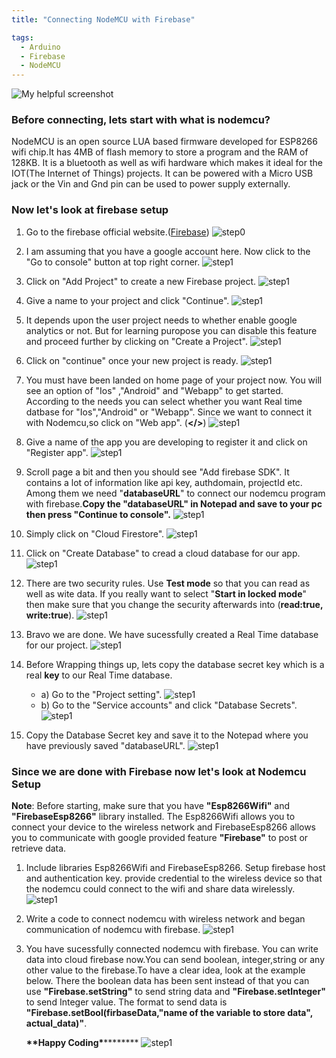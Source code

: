 ```yaml
---
title: "Connecting NodeMCU with Firebase"

tags:
  - Arduino
  - Firebase
  - NodeMCU
---
```


![My helpful screenshot](/assets/images/nodemcu.png)

### Before connecting, lets start with what is nodemcu?

NodeMCU is an open source LUA based firmware developed for ESP8266 wifi chip.It has 4MB of flash memory to store a program and the RAM of 128KB. It is a bluetooth as well as wifi hardware which makes it ideal for the IOT(The Internet of Things) projects. It can be powered with a Micro USB jack or the Vin and Gnd pin can be used to power supply externally.

### Now let's look at firebase setup

1. Go to the firebase official website.([Firebase](https://firebase.google.com/))
   ![step0](/assets/images/firebase-step0.png)

2. I am assuming that you have a google account here. Now click to the "Go to console" button at top right corner.
   ![step1](/assets/images/firebase-step1.png)

3. Click on "Add Project" to create a new Firebase project.
   ![step1](/assets/images/firebase-step2.png)
4. Give a name to your project and click "Continue".
   ![step1](/assets/images/firebase-step3.png)
5. It depends upon the user project needs to whether enable google analytics or not.
   But for learning puropose you can disable this feature and proceed further by clicking on "Create a Project".
   ![step1](/assets/images/firebase-step4.png)

6. Click on "continue" once your new project is ready.
   ![step1](/assets/images/firebase-step5.png)

7. You must have been landed on home page of your project now. You will see an option of "Ios" ,"Android" and "Webapp" to get started. According to the needs you can select whether you want Real time datbase for "Ios","Android" or "Webapp". Since we want to connect it with Nodemcu,so click on "Web app". (**</>**)
   ![step1](/assets/images/firebase-step6.png)

8. Give a name of the app you are developing to register it and click on "Register app".
   ![step1](/assets/images/firebase-step8.png)

9. Scroll page a bit and then you should see "Add firebase SDK".
   It contains a lot of information like api key, authdomain, projectId etc. Among them we need "**databaseURL**" to connect our nodemcu program with firebase.**Copy the "databaseURL" in Notepad and save to your pc then press "Continue to console".**
   ![step1](/assets/images/firebase-step10.png)

10. Simply click on "Cloud Firestore".
    ![step1](/assets/images/firebase-step11.png)
11. Click on "Create Database" to cread a cloud database for our app.
    ![step1](/assets/images/firebase-step12.png)

12. There are two security rules. Use **Test mode** so that you can read as well as wite data. If you really want to select "**Start in locked mode**" then make sure that you change the security afterwards into (**read:true, write:true**).
    ![step1](/assets/images/firebase-step13.png)
13. Bravo we are done. We have sucessfully created a Real Time database for our project.
    ![step1](/assets/images/firebase-step14.png)

14. Before Wrapping things up, lets copy the database secret key which is a real **key** to our Real Time database.
    - a) Go to the "Project setting".
      ![step1](/assets/images/firebase-step15.png)
    - b) Go to the "Service accounts" and click "Database Secrets".
      ![step1](/assets/images/firebase-step21.png)
15. Copy the Database Secret key and save it to the Notepad where you have previously saved "databaseURL".
    ![step1](/assets/images/firebase-step22.png)

### Since we are done with Firebase now let's look at Nodemcu Setup

**Note**: Before starting, make sure that you have **"Esp8266Wifi"** and **"FirebaseEsp8266"** library installed. The Esp8266Wifi allows you to connect your device to the wireless network and FirebaseEsp8266 allows you to communicate with google provided feature **"Firebase"** to post or retrieve data.

1. Include libraries Esp8266Wifi and FirebaseEsp8266. Setup firebase host and authentication key. provide credential to the wireless device so that the nodemcu could connect to the wifi and share data wirelessly.
   ![step1](/assets/images/nodemcu-step1.png)

2. Write a code to connect nodemcu with wireless network and began communication of nodemcu with firebase.
   ![step1](/assets/images/nodemcu-step2.png)

3. You have sucessfully connected nodemcu with firebase. You can write data into cloud firebase now.You can send boolean, integer,string or any other value to the firebase.To have a clear idea, look at the example below. There the boolean data has been sent instead of that you can use **"Firebase.setString"** to send string data and **"Firebase.setInteger"** to send Integer value.
   The format to send data is **"Firebase.setBool(firbaseData,"name of the variable to store data", actual_data)"**.

   **********************\*\***********************Happy Coding**************************\***************************
   ![step1](/assets/images/nodemcu-step3.png)
